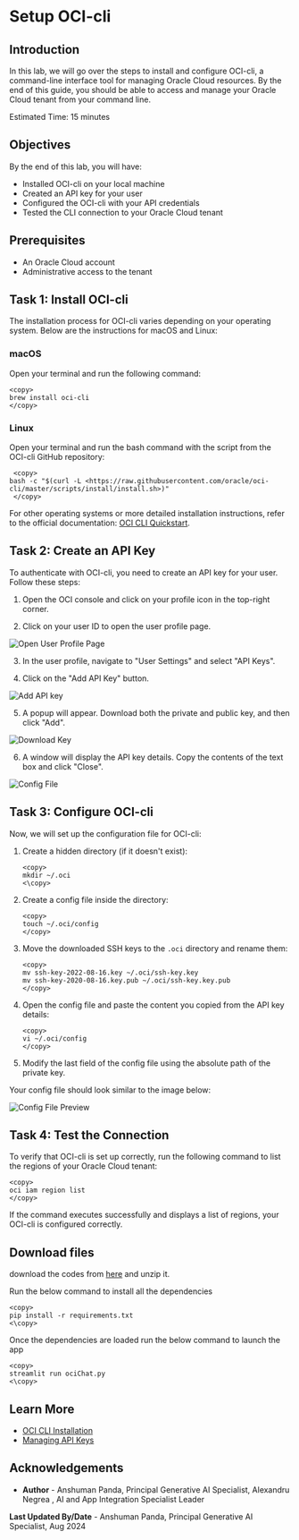 # Setup OCI-cli 

## Introduction 

In this lab, we will go over the steps to install and configure OCI-cli, a command-line interface tool for managing Oracle Cloud resources. By the end of this guide, you should be able to access and manage your Oracle Cloud tenant from your command line. 

Estimated Time: 15 minutes 

## Objectives 

By the end of this lab, you will have: 

- Installed OCI-cli on your local machine 
- Created an API key for your user 
- Configured the OCI-cli with your API credentials 
- Tested the CLI connection to your Oracle Cloud tenant 

## Prerequisites 

- An Oracle Cloud account 
- Administrative access to the tenant 

## Task 1: Install OCI-cli 

The installation process for OCI-cli varies depending on your operating system. Below are the instructions for macOS and Linux: 

### macOS 

Open your terminal and run the following command: 

```
<copy>
brew install oci-cli
</copy>
```

### Linux 

Open your terminal and run the bash command with the script from the OCI-cli GitHub repository: 

```
 <copy>
bash -c "$(curl -L <https://raw.githubusercontent.com/oracle/oci-cli/master/scripts/install/install.sh>)"
 </copy>
```

For other operating systems or more detailed installation instructions, refer to the official documentation: [OCI CLI Quickstart](https://docs.oracle.com/en-us/iaas/Content/API/SDKDocs/cliinstall.htm). 

## Task 2: Create an API Key 

To authenticate with OCI-cli, you need to create an API key for your user. Follow these steps: 

1. Open the OCI console and click on your profile icon in the top-right corner. 

2. Click on your user ID to open the user profile page. 

![Open User Profile Page](./images/userProfile.png)

3. In the user profile, navigate to "User Settings" and select "API Keys". 

4. Click on the "Add API Key" button. 

![Add API key](./images/addApiKey.png)

5. A popup will appear. Download both the private and public key, and then click "Add". 

![Download Key](./images/downloadKey.png)

6. A window will display the API key details. Copy the contents of the text box and click "Close". 

![Config File](./images/configFile.png)

## Task 3: Configure OCI-cli 

Now, we will set up the configuration file for OCI-cli: 

1. Create a hidden directory (if it doesn't exist): 

   ```
   <copy>
   mkdir ~/.oci
   <\copy>
   ```

2. Create a config file inside the directory: 

   ```
   <copy>
   touch ~/.oci/config
   </copy>
   ```

3. Move the downloaded SSH keys to the `.oci` directory and rename them: 

   ```
   <copy>
   mv ssh-key-2022-08-16.key ~/.oci/ssh-key.key
   mv ssh-key-2020-08-16.key.pub ~/.oci/ssh-key.key.pub
   </copy>
   ```

4. Open the config file and paste the content you copied from the API key details: 

   ```
   <copy>
   vi ~/.oci/config
   </copy>
   ```

5. Modify the last field of the config file using the absolute path of the private key. 

Your config file should look similar to the image below: 

![Config File Preview](./images/configPreview.png)

## Task 4: Test the Connection 

To verify that OCI-cli is set up correctly, run the following command to list the regions of your Oracle Cloud tenant: 

```
<copy>
oci iam region list
</copy>
```

If the command executes successfully and displays a list of regions, your OCI-cli is configured correctly. 

## Download files

download the codes from [here](https://objectstorage.eu-frankfurt-1.oraclecloud.com/n/frpj5kvxryk1/b/ocw/o/OraclecloudWorld.zip) and unzip it. 

Run the below command to install all the dependencies 
 ```
<copy>
pip install -r requirements.txt
<\copy>
 ```
Once the dependencies are loaded run the below command to launch the app
 ```
<copy>
streamlit run ociChat.py
<\copy>
 ```
## Learn More 

- [OCI CLI Installation](https://docs.oracle.com/en-us/iaas/Content/API/SDKDocs/cliinstall.htm)
- [Managing API Keys](<https://docs.oracle.com/en-us/iaas/Content/Identity/Concepts/managingcredentials.htm#To4>)


## Acknowledgements

* **Author** - Anshuman Panda, Principal Generative AI Specialist, Alexandru Negrea , AI and App Integration Specialist Leader

**Last Updated By/Date** - Anshuman Panda, Principal Generative AI Specialist, Aug 2024